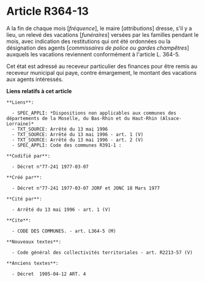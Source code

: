 # Article R364-13

A la fin de chaque mois [*fréquence*], le maire [*attributions*] dresse, s'il y a lieu, un relevé des vacations
[*funéraires*] versées par les familles pendant le mois, avec indication des restitutions qui ont été ordonnées ou la
désignation des agents [*commissaires de police ou gardes champêtres*] auxquels les vacations reviennent conformément à
l'article L. 364-5.

Cet état est adressé au receveur particulier des finances pour être remis au receveur municipal qui paye, contre émargement,
le montant des vacations aux agents intéressés.

**Liens relatifs à cet article**

	**Liens**:

	  - SPEC_APPLI: *Dispositions non applicables aux communes des départements de la Moselle, du Bas-Rhin et du Haut-Rhin (Alsace-Lorraine)*
	  - TXT_SOURCE: Arrêté du 13 mai 1996
	  - TXT_SOURCE: Arrêté du 13 mai 1996 - art. 1 (V)
	  - TXT_SOURCE: Arrêté du 13 mai 1996 - art. 2 (V)
	  - SPEC_APPLI: Code des communes R391-1 :

	**Codifié par**:

	  - Décret n°77-241 1977-03-07

	**Créé par**:

	  - Décret n°77-241 1977-03-07 JORF et JONC 18 Mars 1977

	**Cité par**:

	  - Arrêté du 13 mai 1996 - art. 1 (V)

	**Cite**:

	  - CODE DES COMMUNES. - art. L364-5 (M)

	**Nouveaux textes**:

	  - Code général des collectivités territoriales - art. R2213-57 (V)

	**Anciens textes**:

	  - Décret  1905-04-12 ART. 4
